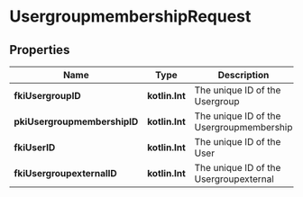 
# UsergroupmembershipRequest

## Properties
Name | Type | Description | Notes
------------ | ------------- | ------------- | -------------
**fkiUsergroupID** | **kotlin.Int** | The unique ID of the Usergroup | 
**pkiUsergroupmembershipID** | **kotlin.Int** | The unique ID of the Usergroupmembership |  [optional]
**fkiUserID** | **kotlin.Int** | The unique ID of the User |  [optional]
**fkiUsergroupexternalID** | **kotlin.Int** | The unique ID of the Usergroupexternal |  [optional]




